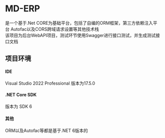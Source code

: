 # MD-ERP<br/>
<p>是一个基于.Net CORE为基础平台，包括了自编的ORM框架，第三方依赖注入平台 Autofac以及CORS跨域请求设置等其他技术栈<br/>
该项目为后台WebAPI项目，测试环节使用Swagger进行接口测试，并生成测试接口文档<br/></p>

## 项目环境
<p>
  <h4>IDE</h4>
  Visual Studio 2022 Professional 版本为17.5.0
  <h4>.NET Core SDK</h4>
  版本为 SDK 6
  <h4>其他</h4>
  ORM以及Autofac等都是基于.NET 6版本的
</p>
